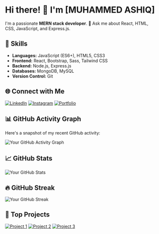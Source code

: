 # Hi there! 👋 I'm [MUHAMMED ASHIQ]

I'm a passionate **MERN stack developer**. 💬 Ask me about React, HTML, CSS, JavaScript, and Express.js.

## 🚀 Skills

- **Languages:** JavaScript (ES6+), HTML5, CSS3
- **Frontend:** React, Bootstrap, Sass, Tailwind CSS
- **Backend:** Node.js, Express.js
- **Databases:** MongoDB, MySQL
- **Version Control:** Git

## 🌐 Connect with Me

[![LinkedIn](https://img.shields.io/badge/LinkedIn-Connect-blue)](https://www.linkedin.com/in/muhammed-ashiq-ak-9a05b92ab?utm_source=share&utm_campaign=share_via&utm_content=profile&utm_medium=android_app)
[![Instagram](https://img.shields.io/badge/Instagram-Follow-E4405F)](https://www.instagram.com/ashiq__.ak?utm_source=qr&igshid=amZmNGZ0MTM0bGJh)
[![Portfolio](https://img.shields.io/badge/Portfolio-Visit-brightgreen)](http://ashiqaktkd.netlify.app/)

## 📊 GitHub Activity Graph

Here's a snapshot of my recent GitHub activity:

![Your GitHub Activity Graph](https://activity-graph.herokuapp.com/graph?username=MuhammedAshiqTKD&theme=github)

## 📈 GitHub Stats

![Your GitHub Stats](https://github-readme-stats.vercel.app/api?username=MuhammedAshiqTKD&count_private=true&show_icons=true&theme=radical)

## 🔥 GitHub Streak

![Your GitHub Streak](https://github-readme-streak-stats.herokuapp.com/?user=MuhammedAshiqTKD&theme=dark)

## 🚀 Top Projects

[![Project 1](https://github-readme-stats.vercel.app/api/pin/?username=MuhammedAshiqTKD&repo=E-COMMERCE-COSMETICS&theme=dark)](https://github.com/MuhammedAshiqTKD/E-COMMERCE-COSMETICS.git)
[![Project 2](https://github-readme-stats.vercel.app/api/pin/?username=MuhammedAshiqTKD&repo=COLLEGE-MANAGEMENT&theme=dark)](https://github.com/MuhammedAshiqTKD/COLLEGE-MANAGEMENT.git)
[![Project 3](https://github-readme-stats.vercel.app/api/pin/?username=MuhammedAshiqTKD&repo=PORTFOLIO-MAIN&theme=dark)](https://github.com/MuhammedAshiqTKD/PORTFOLIO-MAIN.git)
